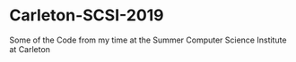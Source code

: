 # Carleton-SCSI-2019
Some of the Code from my time at the Summer Computer Science Institute at Carleton
